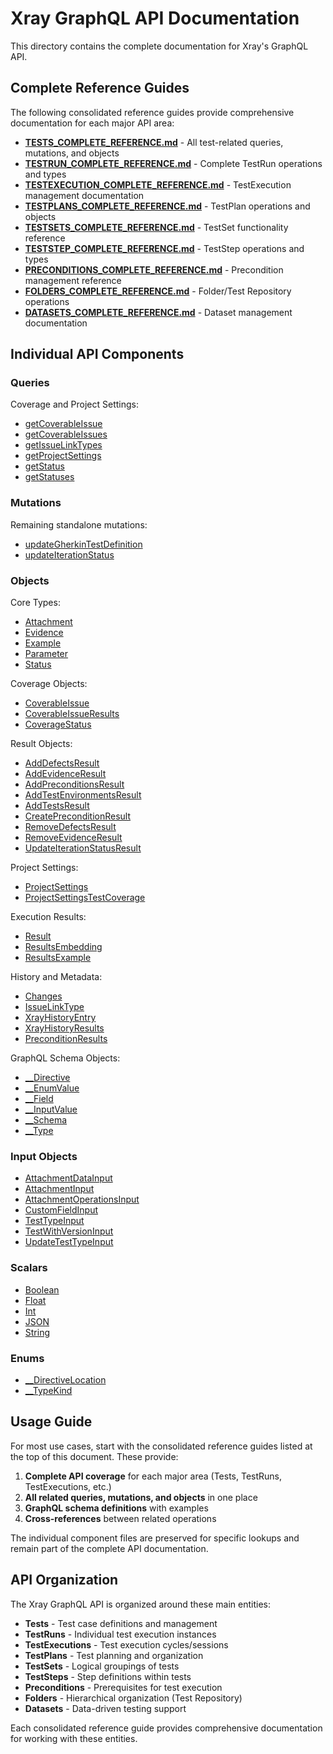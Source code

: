 # Xray GraphQL API Documentation

This directory contains the complete documentation for Xray's GraphQL API.

## Complete Reference Guides

The following consolidated reference guides provide comprehensive documentation for each major API area:

- **[TESTS_COMPLETE_REFERENCE.md](TESTS_COMPLETE_REFERENCE.md)** - All test-related queries, mutations, and objects
- **[TESTRUN_COMPLETE_REFERENCE.md](TESTRUN_COMPLETE_REFERENCE.md)** - Complete TestRun operations and types
- **[TESTEXECUTION_COMPLETE_REFERENCE.md](TESTEXECUTION_COMPLETE_REFERENCE.md)** - TestExecution management documentation
- **[TESTPLANS_COMPLETE_REFERENCE.md](TESTPLANS_COMPLETE_REFERENCE.md)** - TestPlan operations and objects
- **[TESTSETS_COMPLETE_REFERENCE.md](TESTSETS_COMPLETE_REFERENCE.md)** - TestSet functionality reference
- **[TESTSTEP_COMPLETE_REFERENCE.md](TESTSTEP_COMPLETE_REFERENCE.md)** - TestStep operations and types
- **[PRECONDITIONS_COMPLETE_REFERENCE.md](PRECONDITIONS_COMPLETE_REFERENCE.md)** - Precondition management reference
- **[FOLDERS_COMPLETE_REFERENCE.md](FOLDERS_COMPLETE_REFERENCE.md)** - Folder/Test Repository operations
- **[DATASETS_COMPLETE_REFERENCE.md](DATASETS_COMPLETE_REFERENCE.md)** - Dataset management documentation

## Individual API Components

### Queries

Coverage and Project Settings:
- [getCoverableIssue](queries/getcoverableissue.md)
- [getCoverableIssues](queries/getcoverableissues.md)
- [getIssueLinkTypes](queries/getissuelinktypes.md)
- [getProjectSettings](queries/getprojectsettings.md)
- [getStatus](queries/getstatus.md)
- [getStatuses](queries/getstatuses.md)

### Mutations

Remaining standalone mutations:
- [updateGherkinTestDefinition](mutations/updategherkintestdefinition.md)
- [updateIterationStatus](mutations/updateiterationstatus.md)

### Objects

Core Types:
- [Attachment](objects/attachment.md)
- [Evidence](objects/evidence.md)
- [Example](objects/example.md)
- [Parameter](objects/parameter.md)
- [Status](objects/status.md)

Coverage Objects:
- [CoverableIssue](objects/coverableissue.md)
- [CoverableIssueResults](objects/coverableissueresults.md)
- [CoverageStatus](objects/coveragestatus.md)

Result Objects:
- [AddDefectsResult](objects/adddefectsresult.md)
- [AddEvidenceResult](objects/addevidenceresult.md)
- [AddPreconditionsResult](objects/addpreconditionsresult.md)
- [AddTestEnvironmentsResult](objects/addtestenvironmentsresult.md)
- [AddTestsResult](objects/addtestsresult.md)
- [CreatePreconditionResult](objects/createpreconditionresult.md)
- [RemoveDefectsResult](objects/removedefectsresult.md)
- [RemoveEvidenceResult](objects/removeevidenceresult.md)
- [UpdateIterationStatusResult](objects/updateiterationstatusresult.md)

Project Settings:
- [ProjectSettings](objects/projectsettings.md)
- [ProjectSettingsTestCoverage](objects/projectsettingstestcoverage.md)

Execution Results:
- [Result](objects/result.md)
- [ResultsEmbedding](objects/resultsembedding.md)
- [ResultsExample](objects/resultsexample.md)

History and Metadata:
- [Changes](objects/changes.md)
- [IssueLinkType](objects/issuelinktype.md)
- [XrayHistoryEntry](objects/xrayhistoryentry.md)
- [XrayHistoryResults](objects/xrayhistoryresults.md)
- [PreconditionResults](objects/preconditionresults.md)

GraphQL Schema Objects:
- [__Directive](objects/directive.md)
- [__EnumValue](objects/enumvalue.md)
- [__Field](objects/field.md)
- [__InputValue](objects/inputvalue.md)
- [__Schema](objects/schema.md)
- [__Type](objects/type.md)

### Input Objects

- [AttachmentDataInput](input_objects/attachmentdatainput.md)
- [AttachmentInput](input_objects/attachmentinput.md)
- [AttachmentOperationsInput](input_objects/attachmentoperationsinput.md)
- [CustomFieldInput](input_objects/customfieldinput.md)
- [TestTypeInput](input_objects/testtypeinput.md)
- [TestWithVersionInput](input_objects/testwithversioninput.md)
- [UpdateTestTypeInput](input_objects/updatetesttypeinput.md)

### Scalars

- [Boolean](scalars/boolean.md)
- [Float](scalars/float.md)
- [Int](scalars/int.md)
- [JSON](scalars/json.md)
- [String](scalars/string.md)

### Enums

- [__DirectiveLocation](enums/directivelocation.md)
- [__TypeKind](enums/typekind.md)

## Usage Guide

For most use cases, start with the consolidated reference guides listed at the top of this document. These provide:

1. **Complete API coverage** for each major area (Tests, TestRuns, TestExecutions, etc.)
2. **All related queries, mutations, and objects** in one place
3. **GraphQL schema definitions** with examples
4. **Cross-references** between related operations

The individual component files are preserved for specific lookups and remain part of the complete API documentation.

## API Organization

The Xray GraphQL API is organized around these main entities:

- **Tests** - Test case definitions and management
- **TestRuns** - Individual test execution instances
- **TestExecutions** - Test execution cycles/sessions
- **TestPlans** - Test planning and organization
- **TestSets** - Logical groupings of tests
- **TestSteps** - Step definitions within tests
- **Preconditions** - Prerequisites for test execution
- **Folders** - Hierarchical organization (Test Repository)
- **Datasets** - Data-driven testing support

Each consolidated reference guide provides comprehensive documentation for working with these entities.
